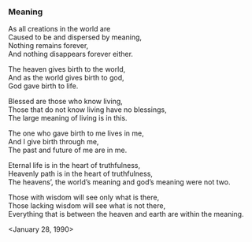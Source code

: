 ### Meaning As all creations in the world are  Caused to be and dispersed by meaning,  Nothing remains forever,  And nothing disappears forever either.The heaven gives birth to the world,  And as the world gives birth to god,  God gave birth to life.  Blessed are those who know living,  Those that do not know living have no blessings,  The large meaning of living is in this.    The one who gave birth to me lives in me,  And I give birth through me,  The past and future of me are in me. Eternal life is in the heart of truthfulness,  Heavenly path is in the heart of truthfulness,  The heavens’, the world’s meaning and god’s meaning were not two. Those with wisdom will see only what is there,  Those lacking wisdom will see what is not there,  Everything that is between the heaven and earth are within the meaning.  &lt;January 28, 1990&gt;